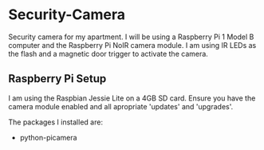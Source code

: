 # Security-Camera
Security camera for my apartment. I will be using a Raspberry Pi 1 Model B computer and the Raspberry Pi NoIR camera module. 
I am using IR LEDs as the flash and a magnetic door trigger to activate the camera.

## Raspberry Pi Setup

I am using the Raspbian Jessie Lite on a 4GB SD card. Ensure you have the camera module enabled and all apropriate 'updates' and 'upgrades'.

The packages I installed are:

- python-picamera
